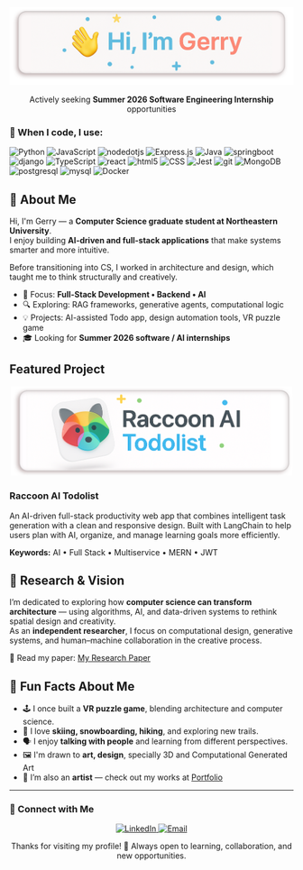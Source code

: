<p align="center">
  <img src="res/header.png" alt="Raccoon AI Todolist" width="800"/>
</p>

<p align="center">Actively seeking <strong>Summer 2026 Software Engineering Internship</strong> opportunities</p>

### 🧩 When I code, I use:
<p>
  <img alt="Python" src="https://img.shields.io/badge/-Python-3776AB?style=flat-square&logo=Python&logoColor=white" />
  <img alt="JavaScript" src="https://img.shields.io/badge/-JavaScript-f7df1c?style=flat-square&logo=javascript&logoColor=black" />
  <img alt="nodedotjs" src="https://img.shields.io/badge/-Node.js-5FA04E?style=flat-square&logo=nodedotjs&logoColor=white" />
  <img alt="Express.js" src="https://img.shields.io/badge/-Express.js-87cf30?style=flat-square&logoColor=white" />
  <img alt="Java" src="https://img.shields.io/badge/-Java-f3951f?style=flat-square&logoColor=black" />
  <img alt="springboot" src="https://img.shields.io/badge/-Spring Boot-6DB33F?style=flat-square&logo=springboot&logoColor=white" />
  <img alt="django" src="https://img.shields.io/badge/-Django-092E20?style=flat-square&logo=django&logoColor=white" />
  <img alt="TypeScript" src="https://img.shields.io/badge/-TypeScript-007ACC?style=flat-square&logo=typescript&logoColor=white" />
  <img alt="react" src="https://img.shields.io/badge/-React.js-61DAFB?style=flat-square&logo=react&logoColor=black" />
  <img alt="html5" src="https://img.shields.io/badge/-HTML5-E34F26?style=flat-square&logo=html5&logoColor=white" />
  <img alt="CSS" src="https://img.shields.io/badge/-CSS-663399?style=flat-square&logo=css&logoColor=white" />
  <img alt="Jest" src="https://img.shields.io/badge/-jest-be3d19?style=flat-square&logo=jest&logoColor=white" />
  <img alt="git" src="https://img.shields.io/badge/-Git-F05032?style=flat-square&logo=git&logoColor=white" />
  <img alt="MongoDB" src="https://img.shields.io/badge/-MongoDB-13aa52?style=flat-square&logo=mongodb&logoColor=white" />
  <img alt="postgresql" src="https://img.shields.io/badge/-PostgreSQL-4169E1?style=flat-square&logo=PostgreSql&logoColor=white" />
  <img alt="mysql" src="https://img.shields.io/badge/-MySQL-4479A1?style=flat-square&logo=mysql&logoColor=white" />
  <img alt="Docker" src="https://img.shields.io/badge/-Docker-2496ED?style=flat-square&logo=docker&logoColor=white" />
</p>

## 🧭 About Me

Hi, I'm Gerry — a **Computer Science graduate student at Northeastern University**.  
I enjoy building **AI-driven and full-stack applications** that make systems smarter and more intuitive.  

Before transitioning into CS, I worked in architecture and design, which taught me to think structurally and creatively.

- 🎯 Focus: **Full-Stack Development • Backend • AI**  
- 🔍 Exploring: RAG frameworks, generative agents, computational logic  
- 💡 Projects: AI-assisted Todo app, design automation tools, VR puzzle game  
- 🎓 Looking for **Summer 2026 software / AI internships**  

## Featured Project
<p align="center">
  <img src="res/project_banner/raccoon.png" alt="Raccoon AI Todolist" width="500"/>
</p>

### Raccoon AI Todolist
An AI-driven full-stack productivity web app that combines intelligent task generation with a clean and responsive design. Built with LangChain to help users plan with AI, organize, and manage learning goals more efficiently.  

**Keywords:** AI • Full Stack • Multiservice • MERN • JWT



## 🧠 Research & Vision

I’m dedicated to exploring how **computer science can transform architecture** — using algorithms, AI, and data-driven systems to rethink spatial design and creativity.  
As an **independent researcher**, I focus on computational design, generative systems, and human–machine collaboration in the creative process.  

📄 Read my paper: [My Research Paper](https://doi.org/10.1016/j.jobe.2024.111621)

## 🎨 Fun Facts About Me

- 🕹️ I once built a **VR puzzle game**, blending architecture and computer science.  
- 🎿 I love **skiing, snowboarding, hiking**, and exploring new trails.  
- 🗣️ I enjoy **talking with people** and learning from different perspectives.  
- 🖼️ I'm drawn to **art, design**, specially 3D and Computational Generated Art  
- 🎨 I’m also an **artist** — check out my works at [Portfolio](https://gerrytao.com/)

---

### 🤝 Connect with Me
<p align="center">
  <a href="https://www.linkedin.com/in/taoguanyu/">
    <img alt="LinkedIn" src="https://img.shields.io/badge/-LinkedIn-0A66C2?style=flat-square&logo=linkedin&logoColor=white" />
  </a>
  <a href="mailto:gerry.tao@outlook.com">
    <img alt="Email" src="https://img.shields.io/badge/-Email-D14836?style=flat-square&logo=gmail&logoColor=white" />
  </a>
</p>

<p align="center">
  Thanks for visiting my profile! 👋  
  Always open to learning, collaboration, and new opportunities.
</p>
